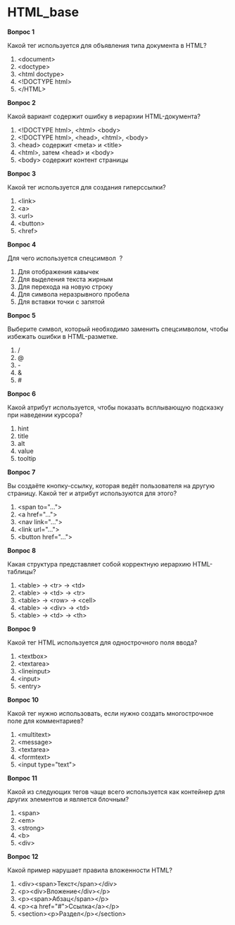 # **HTML\_base**

**Вопрос 1**

Какой тег используется для объявления типа документа в HTML?

1. \<document\>  
2. \<doctype\>  
3. \<html doctype\>  
4. \<\!DOCTYPE html\>  
5. \</HTML\>

**Вопрос 2**

Какой вариант содержит ошибку в иерархии HTML-документа?

1. \<\!DOCTYPE html\>, \<html\> \<body\>  
2. \<\!DOCTYPE html\>, \<head\>, \<html\>, \<body\>  
3. \<head\> содержит \<meta\> и \<title\>  
4. \<html\>, затем \<head\> и \<body\>  
5. \<body\> содержит контент страницы

**Вопрос 3**

Какой тег используется для создания гиперссылки?

1. \<link\>  
2. \<a\>  
3. \<url\>  
4. \<button\>  
5. \<href\>

**Вопрос 4**

Для чего используется спецсимвол  ?

1. Для отображения кавычек  
2. Для выделения текста жирным  
3. Для перехода на новую строку  
4. Для символа неразрывного пробела  
5. Для вставки точки с запятой

**Вопрос 5**

Выберите символ, который необходимо заменить спецсимволом, чтобы избежать ошибки в HTML-разметке.

1. /  
2. @  
3. \-  
4. &  
5. \#

**Вопрос 6**

Какой атрибут используется, чтобы показать всплывающую подсказку при наведении курсора?

1. hint  
2. title  
3. alt  
4. value  
5. tooltip

**Вопрос 7**

Вы создаёте кнопку-ссылку, которая ведёт пользователя на другую страницу. Какой тег и атрибут используются для этого?

1. \<span to="..."\>  
2. \<a href="..."\>  
3. \<nav link="..."\>  
4. \<link url="..."\>  
5. \<button href="..."\>

**Вопрос 8**

Какая структура представляет собой корректную иерархию HTML-таблицы?

1. \<table\> → \<tr\> → \<td\>  
2. \<table\> → \<td\> → \<tr\>  
3. \<table\> → \<row\> → \<cell\>  
4. \<table\> → \<div\> → \<td\>  
5. \<table\> → \<td\> → \<th\>

**Вопрос 9**

Какой тег HTML используется для однострочного поля ввода?

1. \<textbox\>  
2. \<textarea\>  
3. \<lineinput\>  
4. \<input\>  
5. \<entry\>

**Вопрос 10**

Какой тег нужно использовать, если нужно создать многострочное поле для комментариев?

1. \<multitext\>  
2. \<message\>  
3. \<textarea\>  
4. \<formtext\>  
5. \<input type="text"\>

**Вопрос 11**

Какой из следующих тегов чаще всего используется как контейнер для других элементов и является блочным?

1. \<span\>  
2. \<em\>  
3. \<strong\>  
4. \<b\>  
5. \<div\>

**Вопрос 12**

Какой пример нарушает правила вложенности HTML?

1. \<div\>\<span\>Текст\</span\>\</div\>  
2. \<p\>\<div\>Вложение\</div\>\</p\>  
3. \<p\>\<span\>Абзац\</span\>\</p\>  
4. \<p\>\<a href="\#"\>Ссылка\</a\>\</p\>  
5. \<section\>\<p\>Раздел\</p\>\</section\>
